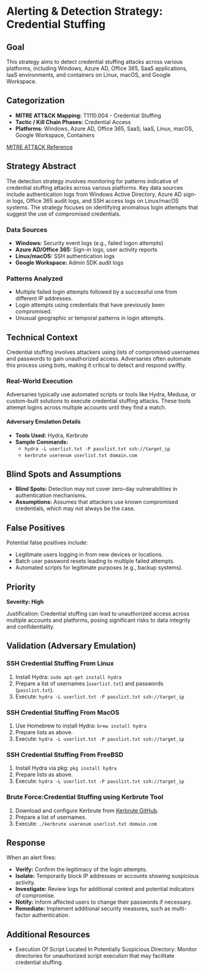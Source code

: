 # Alerting & Detection Strategy: Credential Stuffing

## Goal
This strategy aims to detect credential stuffing attacks across various platforms, including Windows, Azure AD, Office 365, SaaS applications, IaaS environments, and containers on Linux, macOS, and Google Workspace.

## Categorization
- **MITRE ATT&CK Mapping:** T1110.004 - Credential Stuffing
- **Tactic / Kill Chain Phases:** Credential Access
- **Platforms:** Windows, Azure AD, Office 365, SaaS, IaaS, Linux, macOS, Google Workspace, Containers

[MITRE ATT&CK Reference](https://attack.mitre.org/techniques/T1110/004)

## Strategy Abstract
The detection strategy involves monitoring for patterns indicative of credential stuffing attacks across various platforms. Key data sources include authentication logs from Windows Active Directory, Azure AD sign-in logs, Office 365 audit logs, and SSH access logs on Linux/macOS systems. The strategy focuses on identifying anomalous login attempts that suggest the use of compromised credentials.

### Data Sources
- **Windows:** Security event logs (e.g., failed logon attempts)
- **Azure AD/Office 365:** Sign-in logs, user activity reports
- **Linux/macOS:** SSH authentication logs
- **Google Workspace:** Admin SDK audit logs

### Patterns Analyzed
- Multiple failed login attempts followed by a successful one from different IP addresses.
- Login attempts using credentials that have previously been compromised.
- Unusual geographic or temporal patterns in login attempts.

## Technical Context
Credential stuffing involves attackers using lists of compromised usernames and passwords to gain unauthorized access. Adversaries often automate this process using bots, making it critical to detect and respond swiftly.

### Real-World Execution
Adversaries typically use automated scripts or tools like Hydra, Medusa, or custom-built solutions to execute credential stuffing attacks. These tools attempt logins across multiple accounts until they find a match.

#### Adversary Emulation Details
- **Tools Used:** Hydra, Kerbrute
- **Sample Commands:**
  - `hydra -L userlist.txt -P passlist.txt ssh://target_ip`
  - `kerbrute userenum userlist.txt domain.com`

## Blind Spots and Assumptions
- **Blind Spots:** Detection may not cover zero-day vulnerabilities in authentication mechanisms.
- **Assumptions:** Assumes that attackers use known compromised credentials, which may not always be the case.

## False Positives
Potential false positives include:
- Legitimate users logging in from new devices or locations.
- Batch user password resets leading to multiple failed attempts.
- Automated scripts for legitimate purposes (e.g., backup systems).

## Priority
**Severity: High**

Justification: Credential stuffing can lead to unauthorized access across multiple accounts and platforms, posing significant risks to data integrity and confidentiality.

## Validation (Adversary Emulation)
### SSH Credential Stuffing From Linux
1. Install Hydra: `sudo apt-get install hydra`
2. Prepare a list of usernames (`userlist.txt`) and passwords (`passlist.txt`).
3. Execute: `hydra -L userlist.txt -P passlist.txt ssh://target_ip`

### SSH Credential Stuffing From MacOS
1. Use Homebrew to install Hydra: `brew install hydra`
2. Prepare lists as above.
3. Execute: `hydra -L userlist.txt -P passlist.txt ssh://target_ip`

### SSH Credential Stuffing From FreeBSD
1. Install Hydra via pkg: `pkg install hydra`
2. Prepare lists as above.
3. Execute: `hydra -L userlist.txt -P passlist.txt ssh://target_ip`

### Brute Force:Credential Stuffing using Kerbrute Tool
1. Download and configure Kerbrute from [Kerbrute GitHub](https://github.com/kerbrute/kerbrute).
2. Prepare a list of usernames.
3. Execute: `./kerbrute userenum userlist.txt domain.com`

## Response
When an alert fires:
- **Verify:** Confirm the legitimacy of the login attempts.
- **Isolate:** Temporarily block IP addresses or accounts showing suspicious activity.
- **Investigate:** Review logs for additional context and potential indicators of compromise.
- **Notify:** Inform affected users to change their passwords if necessary.
- **Remediate:** Implement additional security measures, such as multi-factor authentication.

## Additional Resources
- Execution Of Script Located In Potentially Suspicious Directory: Monitor directories for unauthorized script execution that may facilitate credential stuffing.